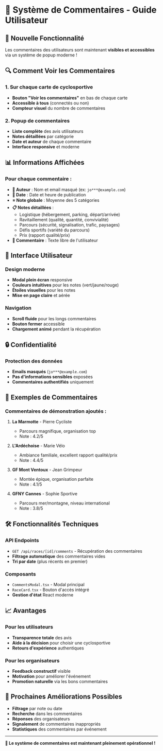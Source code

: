 # 💬 Système de Commentaires - Guide Utilisateur

## 🎯 Nouvelle Fonctionnalité

Les commentaires des utilisateurs sont maintenant **visibles et accessibles** via un système de popup moderne !

## 🔍 Comment Voir les Commentaires

### 1. Sur chaque carte de cyclosportive
- **Bouton "Voir les commentaires"** en bas de chaque carte
- **Accessible à tous** (connectés ou non)
- **Compteur visuel** du nombre de commentaires

### 2. Popup de commentaires
- **Liste complète** des avis utilisateurs
- **Notes détaillées** par catégorie
- **Date et auteur** de chaque commentaire
- **Interface responsive** et moderne

## 📊 Informations Affichées

### Pour chaque commentaire :
- **👤 Auteur** : Nom et email masqué (ex: `jo***@example.com`)
- **📅 Date** : Date et heure de publication
- **⭐ Note globale** : Moyenne des 5 catégories
- **📋 Notes détaillées** :
  - Logistique (hébergement, parking, départ/arrivée)
  - Ravitaillement (qualité, quantité, convivialité)
  - Parcours (sécurité, signalisation, trafic, paysages)
  - Défis sportifs (variété du parcours)
  - Prix (rapport qualité/prix)
- **💭 Commentaire** : Texte libre de l'utilisateur

## 🎨 Interface Utilisateur

### Design moderne
- **Modal plein écran** responsive
- **Couleurs intuitives** pour les notes (vert/jaune/rouge)
- **Étoiles visuelles** pour les notes
- **Mise en page claire** et aérée

### Navigation
- **Scroll fluide** pour les longs commentaires
- **Bouton fermer** accessible
- **Chargement animé** pendant la récupération

## 🔒 Confidentialité

### Protection des données
- **Emails masqués** (`jo***@example.com`)
- **Pas d'informations sensibles** exposées
- **Commentaires authentifiés** uniquement

## 🚀 Exemples de Commentaires

### Commentaires de démonstration ajoutés :
1. **La Marmotte** - Pierre Cycliste
   - Parcours magnifique, organisation top
   - Note : 4.2/5

2. **L'Ardéchoise** - Marie Vélo  
   - Ambiance familiale, excellent rapport qualité/prix
   - Note : 4.4/5

3. **GF Mont Ventoux** - Jean Grimpeur
   - Montée épique, organisation parfaite
   - Note : 4.1/5

4. **GFNY Cannes** - Sophie Sportive
   - Parcours mer/montagne, niveau international
   - Note : 3.8/5

## 🛠️ Fonctionnalités Techniques

### API Endpoints
- `GET /api/races/[id]/comments` - Récupération des commentaires
- **Filtrage automatique** des commentaires vides
- **Tri par date** (plus récents en premier)

### Composants
- `CommentsModal.tsx` - Modal principal
- `RaceCard.tsx` - Bouton d'accès intégré
- **Gestion d'état** React moderne

## 📈 Avantages

### Pour les utilisateurs
- **Transparence totale** des avis
- **Aide à la décision** pour choisir une cyclosportive
- **Retours d'expérience** authentiques

### Pour les organisateurs
- **Feedback constructif** visible
- **Motivation** pour améliorer l'événement
- **Promotion naturelle** via les bons commentaires

## 🎯 Prochaines Améliorations Possibles

- **Filtrage** par note ou date
- **Recherche** dans les commentaires  
- **Réponses** des organisateurs
- **Signalement** de commentaires inappropriés
- **Statistiques** des commentaires par événement

---

**🎉 Le système de commentaires est maintenant pleinement opérationnel !**
